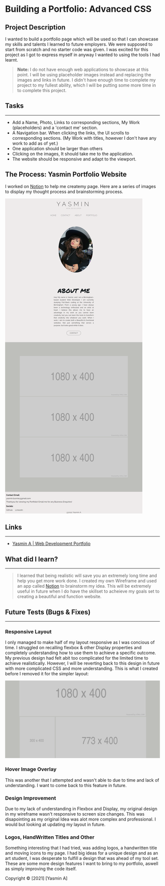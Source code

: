 # Building a Portfolio: Advanced CSS

## Project Description

I wanted to build a portfolio page which will be used so that I can showcase my skills and talents I learned to future employers. We were supposed to start from scratch and no starter code was given. I was excited for this project as I got to express myself in
anyway I wanted to using the tools I had learnt.

> **Note:** I do not have enough web applications to showcase at this point. I will be using placeholder images instead and replacing the images and links in future. I didn't have enough time to complete my project to my fullest ability, which I will be putting some more time in to complete this project.

## Tasks

---

- Add a Name, Photo, Links to corresponding sections, My Work (placeholders) and a 'contact me' section.
- A Navigation bar. When clicking the links, the UI scrolls to corresponding sections. (My Work with titles, however I don't have any work to add as of yet.)
- One application should be larger than others
- Clicking on the images, It should take me to the application.
- The website should be responsive and adapt to the viewport.

## The Process: Yasmin Portfolio Website

I worked on [Notion](https://www.notion.so/) to help me createmy page. Here are a series of images to display my thought process and brainstorming process.

![Screen Shot of WebPage](https://github.com/yasmin-io/yasmin-portfolio-project/blob/0f04ff57e3545d702a2e0b38d07b03bd902917a7/assets/Images/My%20Portfolio%20Page.png)

## Links

---

- [Yasmin A | Web Development Portfolio](https://yasmin-io.github.io/yasmin-portfolio-project/)

## What did I learn?

---

> I learned that being realistic will save you an extremely long time and help you get more work done. I created my own Wireframe and used an app called [Notion](https://www.notion.so/) to brainstorm my idea. This will be extremely useful in future when I do have the skillset to acheieve my goals set to creating a beautiful and function website.

## Future Tests (Bugs & Fixes)

---

### Responsive Layout

I only managed to make half of my layout responsive as I was concious of time. I struggled on recalling flexbox & other Display properties and completely understanding how to use them to achieve a specific outcome. My previous design had felt abit too complicated for the limited time to achieve realistically. However, I will be reverting back to this design in future with more complicated CSS and more understanding.
This is what I created before I removed it for the simpler layout:

![Original Portfolio Layout](https://github.com/yasmin-io/yasmin-portfolio-project/blob/85dceba05d988c00e08ab2a534a8ab43ef53da77/assets/Images/b8deb66126a660c2d1aa58393eaed116.png)

### Hover Image Overlay

This was another that I attempted and wasn't able to due to time and lack of understanding. I want to come back to this feature in future.

### Design Improvement

Due to my lack of understanding in Flexbox and Display, my original design in my wireframe wasn't responsive to screen size changes. This was disapointing as my original Idea was alot more complex and professional. I would but looking at updating my layout in future.

### Logos, HandWritten Titles and Other

Something interesting that I had tried, was adding logos, a handwritten title and moving icons to my page. I had big ideas for a unique design and as an art student, I was desperate to fulfill a design that was ahead of my tool set. These are some more design features I want to bring to my portfolio, aswell as simply improving the code itself.

Copyright © [2021] [Yasmin A]
